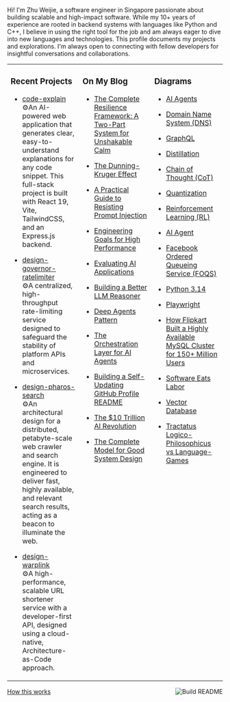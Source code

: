 Hi! I'm Zhu Weijie, a software engineer in Singapore passionate about building scalable and high-impact software. While my 10+ years of experience are rooted in backend systems with languages like Python and C++, I believe in using the right tool for the job and am always eager to dive into new languages and technologies. This profile documents my projects and explorations. I'm always open to connecting with fellow developers for insightful conversations and collaborations.

<table>
<tr>
<td valign="top" width="33%">

### Recent Projects
<!-- recent_projects starts -->
* [code-explain](https://github.com/zhu-weijie/code-explain)<br/>⚙️An AI-powered web application that generates clear, easy-to-understand explanations for any code snippet. This full-stack project is built with React 19, Vite, TailwindCSS, and an Express.js backend.

* [design-governor-ratelimiter](https://github.com/zhu-weijie/design-governor-ratelimiter)<br/>⚙️A centralized, high-throughput rate-limiting service designed to safeguard the stability of platform APIs and microservices.

* [design-pharos-search](https://github.com/zhu-weijie/design-pharos-search)<br/>⚙️An architectural design for a distributed, petabyte-scale web crawler and search engine. It is engineered to deliver fast, highly available, and relevant search results, acting as a beacon to illuminate the web.

* [design-warplink](https://github.com/zhu-weijie/design-warplink)<br/>⚙️A high-performance, scalable URL shortener service with a developer-first API, designed using a cloud-native, Architecture-as-Code approach.
<!-- recent_projects ends -->

</td>
<td valign="top" width="33%">

### On My Blog
<!-- blog starts -->
* [The Complete Resilience Framework: A Two-Part System for Unshakable Calm](https://zhu-weijie.github.io/posts/2025-10-11-emotional-resilience/)

* [The Dunning-Kruger Effect](https://zhu-weijie.github.io/posts/2025-09-27-dunning-kruger-effect/)

* [A Practical Guide to Resisting Prompt Injection](https://zhu-weijie.github.io/posts/2025-09-24-resisting-prompt-injection/)

* [Engineering Goals for High Performance](https://zhu-weijie.github.io/posts/2025-09-17-high-performance/)

* [Evaluating AI Applications](https://zhu-weijie.github.io/posts/2025-09-12-evaluating-ai-applications/)

* [Building a Better LLM Reasoner](https://zhu-weijie.github.io/posts/2025-09-10-llm-reasoner/)

* [Deep Agents Pattern](https://zhu-weijie.github.io/posts/2025-09-10-deep-agents/)

* [The Orchestration Layer for AI Agents](https://zhu-weijie.github.io/posts/2025-09-01-the-orchestration-layer-for-ai-agents/)

* [Building a Self-Updating GitHub Profile README](https://zhu-weijie.github.io/posts/2025-08-31-building-a-self-updating-github-profile-readme/)

* [The $10 Trillion AI Revolution](https://zhu-weijie.github.io/posts/2025-08-31-the-ten-trillion-dollars-ai-revolution/)

* [The Complete Model for Good System Design](https://zhu-weijie.github.io/posts/2025-08-31-the-complete-model-for-good-system-design/)
<!-- blog ends -->

</td>
<td valign="top" width="33%">

### Diagrams
<!-- diagrams starts -->
* [AI Agents](https://zhu-weijie.github.io/posts/2025-10-10-ai-agents/)

* [Domain Name System (DNS)](https://zhu-weijie.github.io/posts/2025-10-10-dns/)

* [GraphQL](https://zhu-weijie.github.io/posts/2025-10-10-graphql/)

* [Distillation](https://zhu-weijie.github.io/posts/2025-10-09-distillation/)

* [Chain of Thought (CoT)](https://zhu-weijie.github.io/posts/2025-10-09-cot/)

* [Quantization](https://zhu-weijie.github.io/posts/2025-10-09-quantization/)

* [Reinforcement Learning (RL)](https://zhu-weijie.github.io/posts/2025-10-09-reinforcement-learning/)

* [AI Agent](https://zhu-weijie.github.io/posts/2025-10-09-ai-agent/)

* [Facebook Ordered Queueing Service (FOQS)](https://zhu-weijie.github.io/posts/2025-10-09-foqs/)

* [Python 3.14](https://zhu-weijie.github.io/posts/2025-10-08-python-3-14/)

* [Playwright](https://zhu-weijie.github.io/posts/2025-10-08-playwright/)

* [How Flipkart Built a Highly Available MySQL Cluster for 150+ Million Users](https://zhu-weijie.github.io/posts/2025-10-08-highly-available-mysql-cluster/)

* [Software Eats Labor](https://zhu-weijie.github.io/posts/2025-10-08-software-eats-labor/)

* [Vector Database](https://zhu-weijie.github.io/posts/2025-10-07-vector-database/)

* [Tractatus Logico-Philosophicus vs Language-Games](https://zhu-weijie.github.io/posts/2025-10-07-wittgenstein/)
<!-- diagrams ends -->

</td>
</tr>
</table>

<a href="https://github.com/zhu-weijie/zhu-weijie/actions"><img src="https://github.com/zhu-weijie/zhu-weijie/workflows/Build%20README/badge.svg" align="right" alt="Build README"></a><a href="https://zhu-weijie.github.io/posts/2025-08-31-building-a-self-updating-github-profile-readme/">How this works</a>
